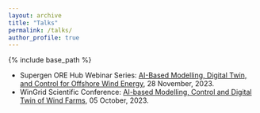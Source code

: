 ```yaml
---
layout: archive
title: "Talks"
permalink: /talks/
author_profile: true
---
```

{% include base_path %}

- Supergen ORE Hub Webinar Series: [AI-Based Modelling, Digital Twin, and Control for Offshore Wind Energy](https://vimeo.com/889564187?share=copy), 28 November, 2023.
- WinGrid Scientific Conference: [AI-based Modelling, Control and Digital Twin of Wind Farms](https://www.wingrid.org/wingrid-scientific-conference-ai-based-modelling-control-and-digital-twin-of-wind-farms-dr-jincheng-zhang-university-of-warwick/), 05 October, 2023.

